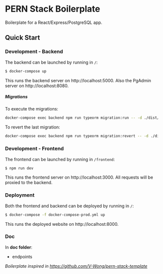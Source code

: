 # PERN Stack Boilerplate
Boilerplate for a React/Express/PostgreSQL app.

## Quick Start
### Development - Backend
The backend can be launched by running in ``/``:
```bash
$ docker-compose up
```
This runs the backend server on http://localhost:5000.
Also the PgAdmin server on http://localhost:8080.

##### Migrations

To execute the migrations:
```bash
docker-compose exec backend npm run typeorm migration:run -- -d ./dist/data-source.js
```

To revert the last migration:
```bash
docker-compose exec backend npm run typeorm migration:revert -- -d ./dist/data-source.js
```

### Development - Frontend
The frontend can be launched by running in ``/frontend``:
```bash
$ npm run dev
```
This runs the frontend server on http://localhost:3000. All requests will be proxied to the backend.

### Deployment
Both the frontend and backend can be deployed by running in ``/``:
```bash
$ docker-compose -f docker-compose-prod.yml up
```
This runs the deployed website on http://localhost:8000.

### Doc
In **doc folder**:
- endpoints

*Boilerplate inspired in https://github.com/V-Wong/pern-stack-template*
